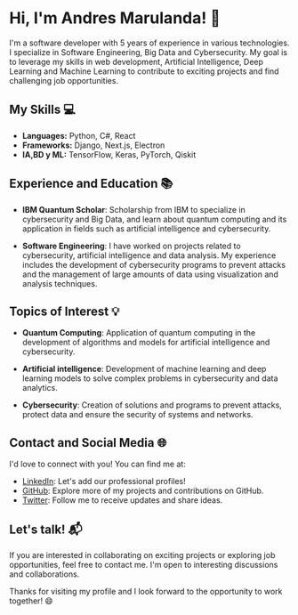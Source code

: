 # Hi, I'm Andres Marulanda! 👋

I'm a software developer with 5 years of experience in various technologies. I specialize in Software Engineering, Big Data and Cybersecurity. My goal is to leverage my skills in web development, Artificial Intelligence, Deep Learning and Machine Learning to contribute to exciting projects and find challenging job opportunities.

## My Skills 💻

- **Languages:** Python, C#, React
- **Frameworks:** Django, Next.js, Electron
- **IA,BD y ML:** TensorFlow, Keras, PyTorch, Qiskit

## Experience and Education 📚

- **IBM Quantum Scholar**: Scholarship from IBM to specialize in cybersecurity and Big Data, and learn about quantum computing and its application in fields such as artificial intelligence and cybersecurity.

- **Software Engineering**: I have worked on projects related to cybersecurity, artificial intelligence and data analysis. My experience includes the development of cybersecurity programs to prevent attacks and the management of large amounts of data using visualization and analysis techniques.

## Topics of Interest 💡

- **Quantum Computing**: Application of quantum computing in the development of algorithms and models for artificial intelligence and cybersecurity.

- **Artificial intelligence**: Development of machine learning and deep learning models to solve complex problems in cybersecurity and data analytics.

- **Cybersecurity**: Creation of solutions and programs to prevent attacks, protect data and ensure the security of systems and networks.

## Contact and Social Media 🌐

I'd love to connect with you! You can find me at:

- [LinkedIn](https://www.linkedin.com/in/carlos-andres-marulanda-rojas-9a2429230/?trk=public-profile-join-page): Let's add our professional profiles!
- [GitHub](https://github.com/andresmarulanda10): Explore more of my projects and contributions on GitHub.
- [Twitter](https://twitter.com/amrindustries_): Follow me to receive updates and share ideas.

## Let's talk! 📬

If you are interested in collaborating on exciting projects or exploring job opportunities, feel free to contact me. I'm open to interesting discussions and collaborations.

Thanks for visiting my profile and I look forward to the opportunity to work together! 😄

